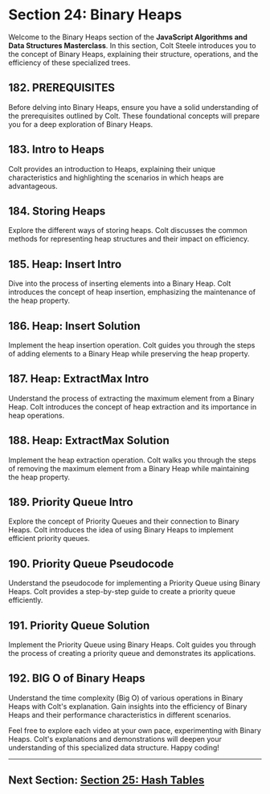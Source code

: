 # Section 24: Binary Heaps

Welcome to the Binary Heaps section of the **JavaScript Algorithms and Data Structures Masterclass**. In this section, Colt Steele introduces you to the concept of Binary Heaps, explaining their structure, operations, and the efficiency of these specialized trees.

## 182. PREREQUISITES

Before delving into Binary Heaps, ensure you have a solid understanding of the prerequisites outlined by Colt. These foundational concepts will prepare you for a deep exploration of Binary Heaps.

## 183. Intro to Heaps

Colt provides an introduction to Heaps, explaining their unique characteristics and highlighting the scenarios in which heaps are advantageous.

## 184. Storing Heaps

Explore the different ways of storing heaps. Colt discusses the common methods for representing heap structures and their impact on efficiency.

## 185. Heap: Insert Intro

Dive into the process of inserting elements into a Binary Heap. Colt introduces the concept of heap insertion, emphasizing the maintenance of the heap property.

## 186. Heap: Insert Solution

Implement the heap insertion operation. Colt guides you through the steps of adding elements to a Binary Heap while preserving the heap property.

## 187. Heap: ExtractMax Intro

Understand the process of extracting the maximum element from a Binary Heap. Colt introduces the concept of heap extraction and its importance in heap operations.

## 188. Heap: ExtractMax Solution

Implement the heap extraction operation. Colt walks you through the steps of removing the maximum element from a Binary Heap while maintaining the heap property.

## 189. Priority Queue Intro

Explore the concept of Priority Queues and their connection to Binary Heaps. Colt introduces the idea of using Binary Heaps to implement efficient priority queues.

## 190. Priority Queue Pseudocode

Understand the pseudocode for implementing a Priority Queue using Binary Heaps. Colt provides a step-by-step guide to create a priority queue efficiently.

## 191. Priority Queue Solution

Implement the Priority Queue using Binary Heaps. Colt guides you through the process of creating a priority queue and demonstrates its applications.

## 192. BIG O of Binary Heaps

Understand the time complexity (Big O) of various operations in Binary Heaps with Colt's explanation. Gain insights into the efficiency of Binary Heaps and their performance characteristics in different scenarios.

Feel free to explore each video at your own pace, experimenting with Binary Heaps. Colt's explanations and demonstrations will deepen your understanding of this specialized data structure. Happy coding!

---

## Next Section: [Section 25: Hash Tables](/Section25-hash-tables)
